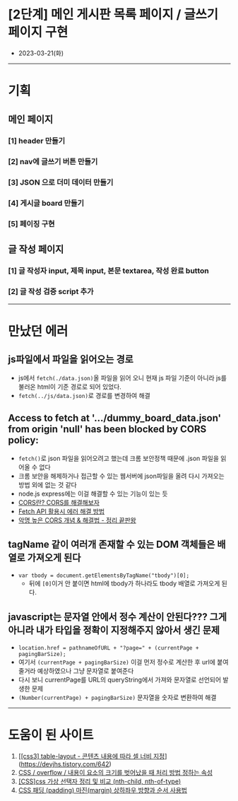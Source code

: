 # [2단계] 메인 게시판 목록 페이지 / 글쓰기 페이지 구현
- 2023-03-21(화)

---
# 기획
## 메인 페이지
### [1] header 만들기
### [2] nav에 글쓰기 버튼 만들기
### [3] JSON 으로 더미 데이터 만들기
### [4] 게시글 board 만들기
### [5] 페이징 구현

## 글 작성 페이지
### [1] 글 작성자 input, 제목 input, 본문 textarea, 작성 완료 button
### [2] 글 작성 검증 script 추가

---
# 만났던 에러
## js파일에서 파일을 읽어오는 경로
- js에서 `fetch(./data.json)`올 파일을 읽어 오니 현재 js 파일 기준이 아니라 js를 불러온 html이 기준 경로로 되어 있었다.
- `fetch(../js/data.json)`로 경로를 변경하여 해결

## Access to fetch at '.../dummy_board_data.json' from origin 'null' has been blocked by CORS policy:
- `fetch()`로 json 파일을 읽어오려고 했는데 크롬 보안정책 때문에 .json 파일을 읽어올 수 없다
- 크롬 보안을 해제하거나 접근할 수 있는 웹서버에 json파일을 올려 다시 가져오는 방법 외에 없는 것 같다
- node.js express에는 이걸 해결할 수 있는 기능이 있는 듯
- [CORS란? CORS를 해결해보자](https://bohyeon-n.github.io/deploy/web/cors.html)
- [Fetch API 활용시 에러 해결 방법](https://grap3fruit.dev/blog/Fetch-API-%ED%99%9C%EC%9A%A9%EC%8B%9C-%EC%97%90%EB%9F%AC-%ED%95%B4%EA%B2%B0-%EB%B0%A9%EB%B2%95)
- [악명 높은 CORS 개념 & 해결법 - 정리 끝판왕](https://inpa.tistory.com/entry/WEB-%F0%9F%93%9A-CORS-%F0%9F%92%AF-%EC%A0%95%EB%A6%AC-%ED%95%B4%EA%B2%B0-%EB%B0%A9%EB%B2%95-%F0%9F%91%8F#%EC%9A%94%EC%B2%AD_%EB%B0%A9%EC%8B%9D%EC%97%90_%EB%94%B0%EB%9D%BC_%EB%8B%A4%EB%A5%B8_cors_%EB%B0%9C%EC%83%9D_%EC%97%AC%EB%B6%80)


## tagName 같이 여러개 존재할 수 있는 DOM 객체들은 배열로 가져오게 된다
- `var tbody = document.getElementsByTagName("tbody")[0];`
  - 뒤에 `[0]`이거 안 붙이면 html에 tbody가 하나라도 tbody 배열로 가져오게 된다.

## javascript는 문자열 안에서 정수 계산이 안된다??? 그게 아니라 내가 타입을 정확이 지정해주지 않아서 생긴 문제
- `location.href = pathnameOfURL + "?page=" + (currentPage + pagingBarSize);`
- 여기서 `(currentPage + pagingBarSize)` 이걸 먼저 정수로 계산한 후 url에 붙여줄거라 예상하였으나 그냥 문자열로 붙여준다
- 다시 보니 currentPage를 URL의 queryString에서 가져와 문자열로 선언되어 발생한 문제
- `(Number(currentPage) + pagingBarSize)` 문자열을 숫자로 변환하여 해결
---
# 도움이 된 사이트
1. [[[css3] table-layout - 콘텐츠 내용에 따라 셀 너비 지정](https://devjhs.tistory.com/642)](https://devjhs.tistory.com/642)
2. [CSS / overflow / 내용이 요소의 크기를 벗어났을 때 처리 방법 정하는 속성](https://www.codingfactory.net/10599)
3. [[CSS]css 가상 선택자 정리 및 비교 (nth-child, nth-of-type)](https://lalacode.tistory.com/6)
4. [CSS 패딩 (padding) 마진(margin) 상하좌우 방향과 순서 사용법](https://dewworld27.tistory.com/entry/CSS-%ED%8C%A8%EB%94%A9-padding-%EB%A7%88%EC%A7%84margin-%EC%83%81%ED%95%98%EC%A2%8C%EC%9A%B0-%EB%B0%A9%ED%96%A5%EA%B3%BC-%EC%88%9C%EC%84%9C-%EC%82%AC%EC%9A%A9%EB%B2%95)
